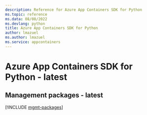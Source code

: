 ```yaml
---
description: Reference for Azure App Containers SDK for Python
ms.topic: reference
ms.data: 08/08/2022
ms.devlang: python
title: Azure App Containers SDK for Python
author: lmazuel
ms.author: lmazuel
ms.service: appcontainers
---
```

# Azure App Containers SDK for Python - latest

## Management packages - latest
[!INCLUDE [mgmt-packages](app-containers-mgmt-index.md)]